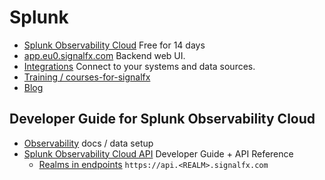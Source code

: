 # Splunk

- [Splunk Observability Cloud](https://www.splunk.com/en_us/download/infrastructure-monitoring.html) Free for 14 days
- [app.eu0.signalfx.com](https://app.eu0.signalfx.com/#/home) Backend web UI.
- [Integrations](https://app.eu0.signalfx.com/#/integrations) Connect to your systems and data sources.
- [Training / courses-for-signalfx](https://www.splunk.com/en_us/training/learning-path/courses-for-signalfx/overview.html)
- [Blog](https://www.splunk.com/en_us/blog)

## Developer Guide for Splunk Observability Cloud

- [Observability](https://docs.splunk.com/Observability/) docs / data setup
- [Splunk Observability Cloud API](https://dev.splunk.com/observability/) Developer Guide + API Reference
  - [Realms in endpoints](https://dev.splunk.com/observability/docs/realms_in_endpoints/) `https://api.<REALM>.signalfx.com`
